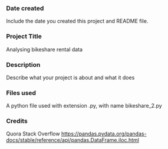 ### Date created
Include the date you created this project and README file.

### Project Title
Analysing bikeshare rental data

### Description
Describe what your project is about and what it does

### Files used
A python file used with extension .py, with name bikeshare_2.py

### Credits
Quora
Stack Overflow
https://pandas.pydata.org/pandas-docs/stable/reference/api/pandas.DataFrame.iloc.html

